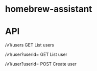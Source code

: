 # homebrew-assistant


# API


/v1/users
GET
List users

/v1/user?userid=<userid>
GET
List user

/v1/user?userid=<userid>
POST
Create user


